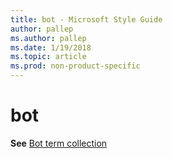 ```yaml
---
title: bot - Microsoft Style Guide
author: pallep
ms.author: pallep
ms.date: 1/19/2018
ms.topic: article
ms.prod: non-product-specific
---
```


# bot

**See** [Bot term collection](/style-guide/a-z-word-list-term-collections/term-collections/bot-terms)
